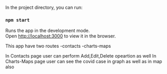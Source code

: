 

In the project directory, you can run:

### `npm start`

Runs the app in the development mode.\
Open [http://localhost:3000](http://localhost:3000) to view it in the browser.

This app have two routes
-contacts
-charts-maps

In Contacts page user can perform Add,Edit,Delete opeartion as well
In Charts-Maps page user can see the covid case in graph as well as in map also